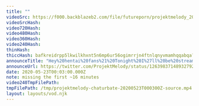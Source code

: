 ```yaml
---
title: ""
videoSrc: https://f000.backblazeb2.com/file/futureporn/projektmelody_2020-05-23_00-19-25.mkv
videoSrcHash: 
video720Hash: 
video480Hash: 
video360Hash: 
video240Hash: 
thinHash: 
thiccHash: bafkreidrpp5lkwilkhxnt5n6mp6ur56ogimrrjn4ftnlqnyvmamhqqabqa?filename=20200523T000300Z-thicc.jpg
announceTitle: "Hey%20hentai%20fans%21%20Tonight%20I%27ll%20be%20streaming%20a%20truly%20legendary%20game%20from%20CB%20-----%3E%E2%AD%90%EF%B8%8FSengoku%20Rance%21%E2%AD%90%EF%B8%8F%20%20Let%27s%20have%20fun%21%21%21"
announceUrl: https://twitter.com/ProjektMelody/status/1263983714893279233
date: 2020-05-23T00:03:00.000Z
note: missing the first ~16 minutes
video240TmpFilePath: 
tmpFilePath: /tmp/projektmelody-chaturbate-20200523T000300Z-source.mp4
layout: layouts/vod.njk
---
```


